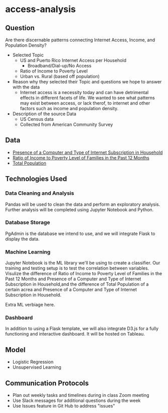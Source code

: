 # access-analysis

## Question

Are there discernable patterns connecting Internet Access, Income, and Population Density?
- Selected Topic
  - US and Puerto Rico Internet Access per Household
    - Broadband/Dial-up/No Access
  - Ratio of Income to Poverty Level
  - Urban vs. Rural (based off population)
- Reason why they selected their Topic and questions we hope to answer with the data
  - Internet access is a necessity today and can have detrimental effects in different facets of life. We wanted to see what patterns may exist between access, or lack therof, to internet and other factors such as income and population density.
- Description of the source Data
  - US Census data
  - Collected from American Community Survey

## Data
- [Presence of a Computer and Type of Internet Subscription in Household](https://data.census.gov/cedsci/table?q=internet%20access&g=0100000US%240500000&y=2018&d=ACS%201-Year%20Estimates%20Detailed%20Tables&tid=ACSDT1Y2018.B28003)
- [Ratio of Income to Poverty Level of Families in the Past 12 Months](https://data.census.gov/cedsci/table?q=income%20level&g=0100000US%240500000&y=2018&d=ACS%201-Year%20Estimates%20Detailed%20Tables)
- [Total Population](https://data.census.gov/cedsci/table?q=population&g=0100000US%240500000&y=2018&d=ACS%201-Year%20Estimates%20Detailed%20Tables)

## Technologies Used
### Data Cleaning and Analysis
Pandas will be used to clean the data and perform an exploratory analysis. Further analysis will be completed using Jupyter Notebook and Python.

### Database Storage
PgAdmin is the database we intend to use, and we will integrate Flask to display the data.

### Machine Learning
Jupyter Notebook is the ML library we'll be using to create a classifier. Our training and testing setup is to test the correlation between variables. Visulize the difference of Ratio of Income to Poverty Level of Families in the Past 12 Months and Presence of a Computer and Type of Internet Subscription in Household,and the difference of  Total Population of a certain acrea and Presence of a Computer and Type of Internet Subscription in Household.

Extra ML verbiage here.

### Dashboard
In addition to using a Flask template, we will also integrate D3.js for a fully functioning and interactive dashboard. It will be hosted on Tableau.

## Model
- Logistic Regression
- Unsupervised Learning

## Communication Protocols
- Plan out weekly tasks and timelines during in class Zoom meeting
- Use Slack messages for additional questions during the week
- Use Issues feature in Git Hub to address "issues"
